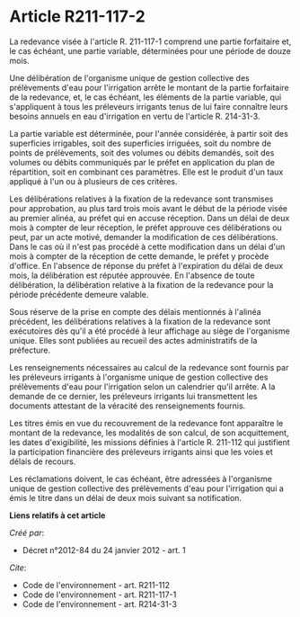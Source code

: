 # Article R211-117-2

La redevance visée à l'article R. 211-117-1 comprend une partie forfaitaire et, le cas échéant, une partie variable,
déterminées pour une période de douze mois. 

Une délibération de l'organisme unique de gestion collective des prélèvements d'eau pour l'irrigation arrête le montant de la
partie forfaitaire de la redevance, et, le cas échéant, les éléments de la partie variable, qui s'appliquent à tous les
préleveurs irrigants tenus de lui faire connaître leurs besoins annuels en eau d'irrigation en vertu de l'article R.
214-31-3. 

La partie variable est déterminée, pour l'année considérée, à partir soit des superficies irrigables, soit des superficies
irriguées, soit du nombre de points de prélèvements, soit des volumes ou débits demandés, soit des volumes ou débits
communiqués par le préfet en application du plan de répartition, soit en combinant ces paramètres. Elle est le produit d'un
taux appliqué à l'un ou à plusieurs de ces critères. 

Les délibérations relatives à la fixation de la redevance sont transmises pour approbation, au plus tard trois mois avant le
début de la période visée au premier alinéa, au préfet qui en accuse réception. Dans un délai de deux mois à compter de leur
réception, le préfet approuve ces délibérations ou peut, par un acte motivé, demander la modification de ces délibérations.
Dans le cas où il n'est pas procédé à cette modification dans un délai d'un mois à compter de la réception de cette demande,
le préfet y procède d'office. En l'absence de réponse du préfet à l'expiration du délai de deux mois, la délibération est
réputée approuvée. En l'absence de toute délibération, la délibération relative à la fixation de la redevance pour la période
précédente demeure valable. 

Sous réserve de la prise en compte des délais mentionnés à l'alinéa précédent, les délibérations relatives à la fixation de
la redevance sont exécutoires dès qu'il a été procédé à leur affichage au siège de l'organisme unique. Elles sont publiées au
recueil des actes administratifs de la préfecture. 

Les renseignements nécessaires au calcul de la redevance sont fournis par les préleveurs irrigants à l'organisme unique de
gestion collective des prélèvements d'eau pour l'irrigation selon un calendrier qu'il arrête. A la demande de ce dernier, les
préleveurs irrigants lui transmettent les documents attestant de la véracité des renseignements fournis. 

Les titres émis en vue du recouvrement de la redevance font apparaître le montant de la redevance, les modalités de son
calcul, de son acquittement, les dates d'exigibilité, les missions définies à l'article R. 211-112 qui justifient la
participation financière des préleveurs irrigants ainsi que les voies et délais de recours. 

Les réclamations doivent, le cas échéant, être adressées à l'organisme unique de gestion collective des prélèvements d'eau
pour l'irrigation qui a émis le titre dans un délai de deux mois suivant sa notification.

**Liens relatifs à cet article**

_Créé par_:

  - Décret n°2012-84 du 24 janvier 2012 - art. 1

_Cite_:

  - Code de l'environnement - art. R211-112
  - Code de l'environnement - art. R211-117-1
  - Code de l'environnement - art. R214-31-3
